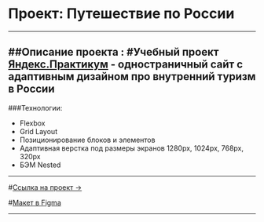 # Проект: Путешествие по России
---
##Описание проекта :
#Учебный проект [Яндекс.Практикум](https://practicum.yandex.ru/web/) - одностраничный сайт с адаптивным дизайном про внутренний туризм в России
---
###Технологии:
* Flexbox
* Grid Layout
* Позиционирование блоков и элементов
* Адаптивная верстка под размеры экранов 1280px, 1024px, 768px, 320px
* БЭМ Nested

---

#[Ссылка на проект →](https://orkhan777.github.io/russian-travel/index.html)  


#[Макет в Figma](https://www.figma.com/file/5S2WSbEFL6awjVWJ0NWL8Q/Sprint-3_-Russia-_-desktop-mobile?node-id=28503%3A0)

---